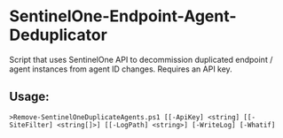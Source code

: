 # SentinelOne-Endpoint-Agent-Deduplicator
Script that uses SentinelOne API to decommission duplicated endpoint / agent instances from agent ID changes. Requires an API key.

## Usage:
`>Remove-SentinelOneDuplicateAgents.ps1 [[-ApiKey] <string] [[-SiteFilter] <string[]>] [[-LogPath] <string>] [-WriteLog] [-Whatif]`
